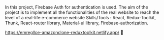 

In this project, Firebase Auth for authentication is used. The aim of the project is to implement all the functionalities of the real website to reach the level of a real-life e-commerce website 
Skills/Tools : React, Redux-Toolkit, Thunk,  React-router library, Material-ui library, Firebase-authorization.

https://emregllce-amazonclone-reduxtoolkit.netlify.app/ 
🏻
